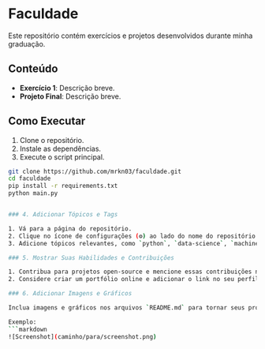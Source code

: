 # Faculdade

Este repositório contém exercícios e projetos desenvolvidos durante minha graduação. 

## Conteúdo
- **Exercício 1**: Descrição breve.
- **Projeto Final**: Descrição breve.

## Como Executar
1. Clone o repositório.
2. Instale as dependências.
3. Execute o script principal.

```bash
git clone https://github.com/mrkn03/faculdade.git
cd faculdade
pip install -r requirements.txt
python main.py


### 4. Adicionar Tópicos e Tags

1. Vá para a página do repositório.
2. Clique no ícone de configurações (⚙️) ao lado do nome do repositório.
3. Adicione tópicos relevantes, como `python`, `data-science`, `machine-learning`.

### 5. Mostrar Suas Habilidades e Contribuições

1. Contribua para projetos open-source e mencione essas contribuições no seu README.md.
2. Considere criar um portfólio online e adicionar o link no seu perfil.

### 6. Adicionar Imagens e Gráficos

Inclua imagens e gráficos nos arquivos `README.md` para tornar seus projetos mais atraentes.

Exemplo:
```markdown
![Screenshot](caminho/para/screenshot.png)
